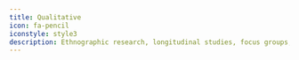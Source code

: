```yaml
---
title: Qualitative
icon: fa-pencil
iconstyle: style3
description: Ethnographic research, longitudinal studies, focus groups, heuristic evaluation, diaries
---
```

